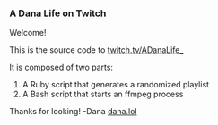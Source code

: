 ### A Dana Life on Twitch

Welcome!

This is the source code to [twitch.tv/ADanaLife_](https://twitch.tv/ADanaLife_)

It is composed of two parts:

1. A Ruby script that generates a randomized playlist
2. A Bash script that starts an ffmpeg process

Thanks for looking!
-Dana
[dana.lol](https://dana.lol)


